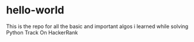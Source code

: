 # hello-world
This is the repo for all the basic and important algos i learned while solving Python Track On HackerRank

